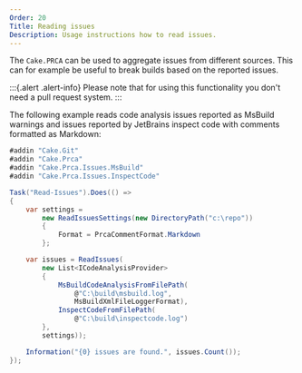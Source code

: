 ```yaml
---
Order: 20
Title: Reading issues
Description: Usage instructions how to read issues.
---
```

The `Cake.PRCA` can be used to aggregate issues from different sources.
This can for example be useful to break builds based on the reported issues.

:::{.alert .alert-info}
Please note that for using this functionality you don't need a pull request system.
:::

The following example reads code analysis issues reported as MsBuild warnings and issues reported
by JetBrains inspect code with comments formatted as Markdown:

```csharp
#addin "Cake.Git"
#addin "Cake.Prca"
#addin "Cake.Prca.Issues.MsBuild"
#addin "Cake.Prca.Issues.InspectCode"

Task("Read-Issues").Does(() =>
{
    var settings =
        new ReadIssuesSettings(new DirectoryPath("c:\repo"))
        {
            Format = PrcaCommentFormat.Markdown
        };

    var issues = ReadIssues(
        new List<ICodeAnalysisProvider>
        {
            MsBuildCodeAnalysisFromFilePath(
                @"C:\build\msbuild.log",
                MsBuildXmlFileLoggerFormat),
            InspectCodeFromFilePath(
                @"C:\build\inspectcode.log")
        },
        settings));

    Information("{0} issues are found.", issues.Count());
});
```